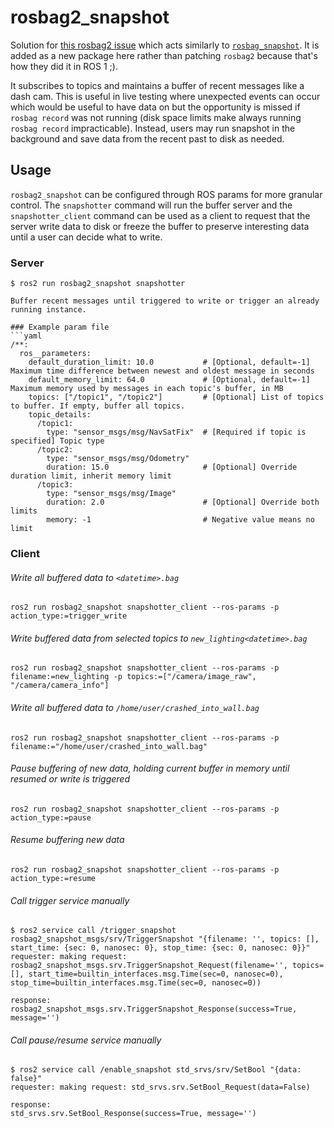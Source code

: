 # rosbag2_snapshot

Solution for [this rosbag2 issue](https://github.com/ros2/rosbag2/issues/663) which acts similarly to [`rosbag_snapshot`](https://github.com/ros/rosbag2_snapshot). It is added as a new package here rather than patching `rosbag2` because that's how they did it in ROS 1 ;).

It subscribes to topics and maintains a buffer of recent messages like a dash cam. This is useful in live testing where unexpected events can occur which would be useful to have data on but the opportunity is missed if `rosbag record` was not running (disk space limits make always running `rosbag record` impracticable). Instead, users may run snapshot in the background and save data from the recent past to disk as needed.


## Usage

`rosbag2_snapshot` can be configured through ROS params for more granular control. The `snapshotter` command will run the buffer server and the `snapshotter_client` command can be used as a client to request that the server write data to disk or freeze the buffer to preserve interesting data until a user can decide what to write.

### Server

```
$ ros2 run rosbag2_snapshot snapshotter

Buffer recent messages until triggered to write or trigger an already running instance.

### Example param file
```yaml
/**:
  ros__parameters:
    default_duration_limit: 10.0           # [Optional, default=-1] Maximum time difference between newest and oldest message in seconds
    default_memory_limit: 64.0             # [Optional, default=-1] Maximum memory used by messages in each topic's buffer, in MB
    topics: ["/topic1", "/topic2"]         # [Optional] List of topics to buffer. If empty, buffer all topics.
    topic_details:
      /topic1:
        type: "sensor_msgs/msg/NavSatFix"  # [Required if topic is specified] Topic type
      /topic2:
        type: "sensor_msgs/msg/Odometry"
        duration: 15.0                     # [Optional] Override duration limit, inherit memory limit
      /topic3:
        type: "sensor_msgs/msg/Image"
        duration: 2.0                      # [Optional] Override both limits
        memory: -1                         # Negative value means no limit
```

### Client

###### Write all buffered data to `<datetime>.bag`
`ros2 run rosbag2_snapshot snapshotter_client --ros-params -p action_type:=trigger_write`

###### Write buffered data from selected topics to `new_lighting<datetime>.bag`
`ros2 run rosbag2_snapshot snapshotter_client --ros-params -p filename:=new_lighting -p topics:=["/camera/image_raw", "/camera/camera_info"]`

###### Write all buffered data to `/home/user/crashed_into_wall.bag`
`ros2 run rosbag2_snapshot snapshotter_client --ros-params -p filename:="/home/user/crashed_into_wall.bag"`

###### Pause buffering of new data, holding current buffer in memory until resumed or write is triggered
`ros2 run rosbag2_snapshot snapshotter_client --ros-params -p action_type:=pause`

###### Resume buffering new data
`ros2 run rosbag2_snapshot snapshotter_client --ros-params -p action_type:=resume`

###### Call trigger service manually

```
$ ros2 service call /trigger_snapshot rosbag2_snapshot_msgs/srv/TriggerSnapshot "{filename: '', topics: [], start_time: {sec: 0, nanosec: 0}, stop_time: {sec: 0, nanosec: 0}}"
requester: making request: rosbag2_snapshot_msgs.srv.TriggerSnapshot_Request(filename='', topics=[], start_time=builtin_interfaces.msg.Time(sec=0, nanosec=0), stop_time=builtin_interfaces.msg.Time(sec=0, nanosec=0))

response:
rosbag2_snapshot_msgs.srv.TriggerSnapshot_Response(success=True, message='')
```

###### Call pause/resume service manually

```
$ ros2 service call /enable_snapshot std_srvs/srv/SetBool "{data: false}"
requester: making request: std_srvs.srv.SetBool_Request(data=False)

response:
std_srvs.srv.SetBool_Response(success=True, message='')
```
